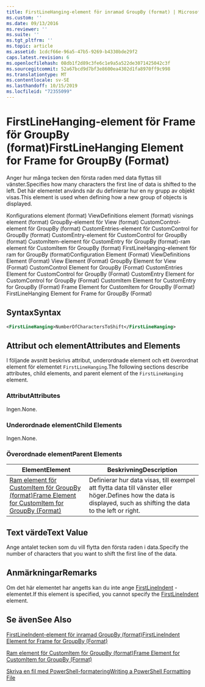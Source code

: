 ```yaml
---
title: FirstLineHanging-element för inramad GroupBy (format) | Microsoft Docs
ms.custom: ''
ms.date: 09/13/2016
ms.reviewer: ''
ms.suite: ''
ms.tgt_pltfrm: ''
ms.topic: article
ms.assetid: 1cdcf66e-96a5-47b5-9269-b4330bde29f2
caps.latest.revision: 6
ms.openlocfilehash: 08db1f2d89c3fe6c1e9a5a522de3071425042c3f
ms.sourcegitcommit: 52a67bcd9d7bf3e8600ea4302d1fa8970ff9c998
ms.translationtype: MT
ms.contentlocale: sv-SE
ms.lasthandoff: 10/15/2019
ms.locfileid: "72355099"
---
```

# <a name="firstlinehanging-element-for-frame-for-groupby-format"></a><span data-ttu-id="890be-102">FirstLineHanging-element för Frame för GroupBy (format)</span><span class="sxs-lookup"><span data-stu-id="890be-102">FirstLineHanging Element for Frame for GroupBy (Format)</span></span>

<span data-ttu-id="890be-103">Anger hur många tecken den första raden med data flyttas till vänster.</span><span class="sxs-lookup"><span data-stu-id="890be-103">Specifies how many characters the first line of data is shifted to the left.</span></span> <span data-ttu-id="890be-104">Det här elementet används när du definierar hur en ny grupp av objekt visas.</span><span class="sxs-lookup"><span data-stu-id="890be-104">This element is used when defining how a new group of objects is displayed.</span></span>

<span data-ttu-id="890be-105">Konfigurations element (format) ViewDefinitions element (format) visnings element (format) GroupBy-element för View (format) CustomControl-element för GroupBy (format) CustomEntries-element för CustomControl for GroupBy (format) CustomEntry-element för CustomControl for GroupBy (format) CustomItem-element för CustomEntry för GroupBy (format)-ram element för CustomItem för GroupBy (format) FirstLineHanging-element för ram for GroupBy (format)</span><span class="sxs-lookup"><span data-stu-id="890be-105">Configuration Element (Format) ViewDefinitions Element (Format) View Element (Format) GroupBy Element for View (Format) CustomControl Element for GroupBy (Format) CustomEntries Element for CustomControl for GroupBy (Format) CustomEntry Element for CustomControl for GroupBy (Format) CustomItem Element for CustomEntry for GroupBy (Format) Frame Element for CustomItem for GroupBy (Format) FirstLineHanging Element for Frame for GroupBy (Format)</span></span>

## <a name="syntax"></a><span data-ttu-id="890be-106">Syntax</span><span class="sxs-lookup"><span data-stu-id="890be-106">Syntax</span></span>

```xml
<FirstLineHanging>NumberOfCharactersToShift</FirstLineHanging>
```

## <a name="attributes-and-elements"></a><span data-ttu-id="890be-107">Attribut och element</span><span class="sxs-lookup"><span data-stu-id="890be-107">Attributes and Elements</span></span>

<span data-ttu-id="890be-108">I följande avsnitt beskrivs attribut, underordnade element och ett överordnat element för elementet `FirstLineHanging`.</span><span class="sxs-lookup"><span data-stu-id="890be-108">The following sections describe attributes, child elements, and parent element of the `FirstLineHanging` element.</span></span>

### <a name="attributes"></a><span data-ttu-id="890be-109">Attribut</span><span class="sxs-lookup"><span data-stu-id="890be-109">Attributes</span></span>

<span data-ttu-id="890be-110">Ingen.</span><span class="sxs-lookup"><span data-stu-id="890be-110">None.</span></span>

### <a name="child-elements"></a><span data-ttu-id="890be-111">Underordnade element</span><span class="sxs-lookup"><span data-stu-id="890be-111">Child Elements</span></span>

<span data-ttu-id="890be-112">Ingen.</span><span class="sxs-lookup"><span data-stu-id="890be-112">None.</span></span>

### <a name="parent-elements"></a><span data-ttu-id="890be-113">Överordnade element</span><span class="sxs-lookup"><span data-stu-id="890be-113">Parent Elements</span></span>

|<span data-ttu-id="890be-114">Element</span><span class="sxs-lookup"><span data-stu-id="890be-114">Element</span></span>|<span data-ttu-id="890be-115">Beskrivning</span><span class="sxs-lookup"><span data-stu-id="890be-115">Description</span></span>|
|-------------|-----------------|
|[<span data-ttu-id="890be-116">Ram element för CustomItem för GroupBy (format)</span><span class="sxs-lookup"><span data-stu-id="890be-116">Frame Element for CustomItem for GroupBy (Format)</span></span>](./frame-element-for-customitem-for-groupby-format.md)|<span data-ttu-id="890be-117">Definierar hur data visas, till exempel att flytta data till vänster eller höger.</span><span class="sxs-lookup"><span data-stu-id="890be-117">Defines how the data is displayed, such as shifting the data to the left or right.</span></span>|

## <a name="text-value"></a><span data-ttu-id="890be-118">Text värde</span><span class="sxs-lookup"><span data-stu-id="890be-118">Text Value</span></span>

<span data-ttu-id="890be-119">Ange antalet tecken som du vill flytta den första raden i data.</span><span class="sxs-lookup"><span data-stu-id="890be-119">Specify the number of characters that you want to shift the first line of the data.</span></span>

## <a name="remarks"></a><span data-ttu-id="890be-120">Anmärkningar</span><span class="sxs-lookup"><span data-stu-id="890be-120">Remarks</span></span>

<span data-ttu-id="890be-121">Om det här elementet har angetts kan du inte ange [FirstLineIndent](./firstlineindent-element-for-frame-for-groupby-format.md) -elementet.</span><span class="sxs-lookup"><span data-stu-id="890be-121">If this element is specified, you cannot specify the [FirstLineIndent](./firstlineindent-element-for-frame-for-groupby-format.md) element.</span></span>

## <a name="see-also"></a><span data-ttu-id="890be-122">Se även</span><span class="sxs-lookup"><span data-stu-id="890be-122">See Also</span></span>

[<span data-ttu-id="890be-123">FirstLineIndent-element för inramad GroupBy (format)</span><span class="sxs-lookup"><span data-stu-id="890be-123">FirstLineIndent Element for Frame for GroupBy (Format)</span></span>](./firstlineindent-element-for-frame-for-groupby-format.md)

[<span data-ttu-id="890be-124">Ram element för CustomItem för GroupBy (format)</span><span class="sxs-lookup"><span data-stu-id="890be-124">Frame Element for CustomItem for GroupBy (Format)</span></span>](./frame-element-for-customitem-for-groupby-format.md)

[<span data-ttu-id="890be-125">Skriva en fil med PowerShell-formatering</span><span class="sxs-lookup"><span data-stu-id="890be-125">Writing a PowerShell Formatting File</span></span>](./writing-a-powershell-formatting-file.md)
